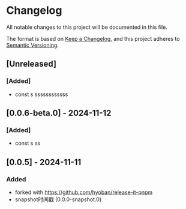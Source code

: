 # Changelog

All notable changes to this project will be documented in this file.

The format is based on [Keep a Changelog](https://keepachangelog.com/en/1.1.0/),
and this project adheres to [Semantic Versioning](https://semver.org/spec/v2.0.0.html).

## [Unreleased]

### [Added]

- const s ssssssssssss

## [0.0.6-beta.0] - 2024-11-12

### [Added]

- const s ss

## [0.0.5] - 2024-11-11

### Added

- forked with https://github.com/hyoban/release-it-pnpm
- snapshot时间戳 (0.0.0-snapshot.0)
